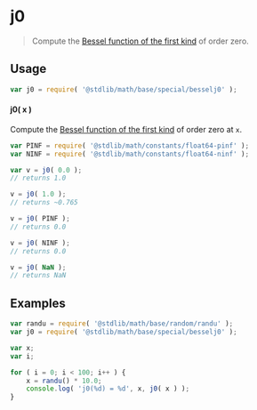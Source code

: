 # j0

> Compute the [Bessel function of the first kind][bessel-j0] of order zero.


<section class="usage">

## Usage

``` javascript
var j0 = require( '@stdlib/math/base/special/besselj0' );
```

#### j0( x )

Compute the [Bessel function of the first kind][bessel-j0] of order zero at `x`.

``` javascript
var PINF = require( '@stdlib/math/constants/float64-pinf' );
var NINF = require( '@stdlib/math/constants/float64-ninf' );

var v = j0( 0.0 );
// returns 1.0

v = j0( 1.0 );
// returns ~0.765

v = j0( PINF );
// returns 0.0

v = j0( NINF );
// returns 0.0

v = j0( NaN );
// returns NaN
```

</section>

<!-- /.usage -->


<section class="examples">

## Examples

``` javascript
var randu = require( '@stdlib/math/base/random/randu' );
var j0 = require( '@stdlib/math/base/special/besselj0' );

var x;
var i;

for ( i = 0; i < 100; i++ ) {
    x = randu() * 10.0;
    console.log( 'j0(%d) = %d', x, j0( x ) );
}
```

</section>

<!-- /.examples -->


<section class="links">

[bessel-j0]: https://en.wikipedia.org/wiki/Bessel_function#Bessel_functions_of_the_first_kind:_J.CE.B1

</section>

<!-- /.links -->
